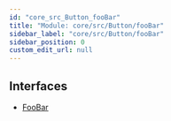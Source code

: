 ```yaml
---
id: "core_src_Button_fooBar"
title: "Module: core/src/Button/fooBar"
sidebar_label: "core/src/Button/fooBar"
sidebar_position: 0
custom_edit_url: null
---
```


## Interfaces

- [FooBar](../interfaces/core_src_Button_fooBar.FooBar.md)
